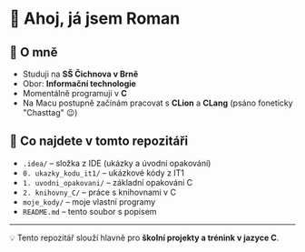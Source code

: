 # 👋 Ahoj, já jsem Roman

## 🏫 O mně
- Studuji na **SŠ Čichnova v Brně**
- Obor: **Informační technologie**
- Momentálně programuji v **C**  
- Na Macu postupně začínám pracovat s **CLion** a **CLang** (psáno foneticky "Chasttag" 😉)

## 📂 Co najdete v tomto repozitáři
- `.idea/` – složka z IDE (ukázky a úvodní opakování)  
- `0. ukazky_kodu_it1/` – ukázkové kódy z IT1  
- `1. uvodni_opakovani/` – základní opakování C  
- `2. knihovny_C/` – práce s knihovnami v C  
- `moje_kody/` – moje vlastní programy  
- `README.md` – tento soubor s popisem  

---

💡 Tento repozitář slouží hlavně pro **školní projekty a trénink v jazyce C**.
